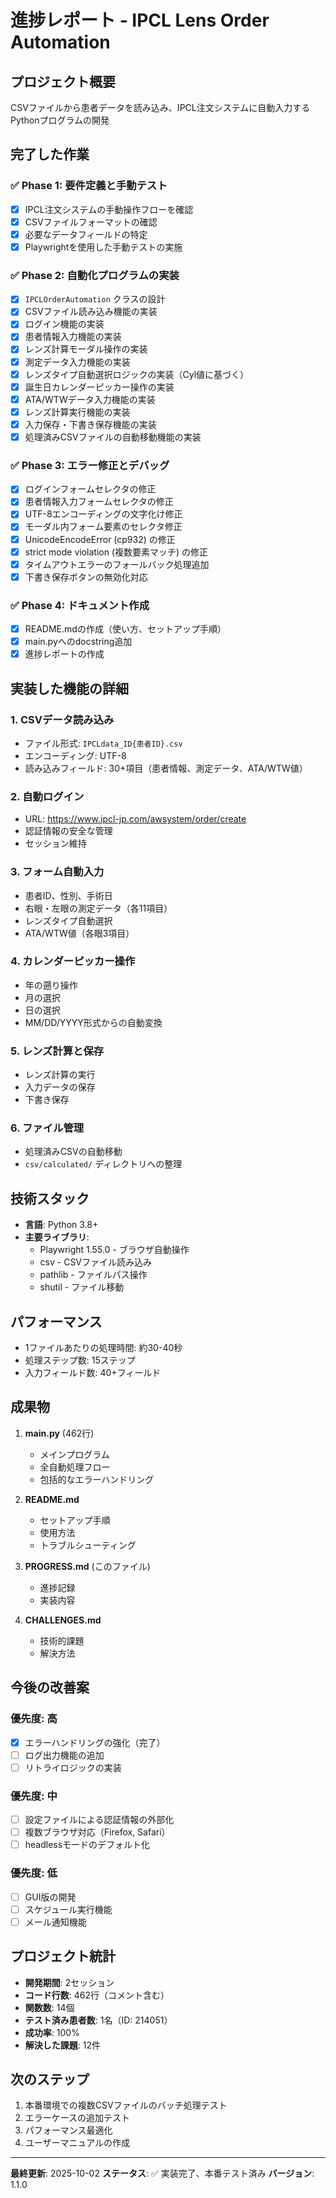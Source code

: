 # 進捗レポート - IPCL Lens Order Automation

## プロジェクト概要
CSVファイルから患者データを読み込み、IPCL注文システムに自動入力するPythonプログラムの開発

## 完了した作業

### ✅ Phase 1: 要件定義と手動テスト
- [x] IPCL注文システムの手動操作フローを確認
- [x] CSVファイルフォーマットの確認
- [x] 必要なデータフィールドの特定
- [x] Playwrightを使用した手動テストの実施

### ✅ Phase 2: 自動化プログラムの実装
- [x] `IPCLOrderAutomation` クラスの設計
- [x] CSVファイル読み込み機能の実装
- [x] ログイン機能の実装
- [x] 患者情報入力機能の実装
- [x] レンズ計算モーダル操作の実装
- [x] 測定データ入力機能の実装
- [x] レンズタイプ自動選択ロジックの実装（Cyl値に基づく）
- [x] 誕生日カレンダーピッカー操作の実装
- [x] ATA/WTWデータ入力機能の実装
- [x] レンズ計算実行機能の実装
- [x] 入力保存・下書き保存機能の実装
- [x] 処理済みCSVファイルの自動移動機能の実装

### ✅ Phase 3: エラー修正とデバッグ
- [x] ログインフォームセレクタの修正
- [x] 患者情報入力フォームセレクタの修正
- [x] UTF-8エンコーディングの文字化け修正
- [x] モーダル内フォーム要素のセレクタ修正
- [x] UnicodeEncodeError (cp932) の修正
- [x] strict mode violation (複数要素マッチ) の修正
- [x] タイムアウトエラーのフォールバック処理追加
- [x] 下書き保存ボタンの無効化対応

### ✅ Phase 4: ドキュメント作成
- [x] README.mdの作成（使い方、セットアップ手順）
- [x] main.pyへのdocstring追加
- [x] 進捗レポートの作成

## 実装した機能の詳細

### 1. CSVデータ読み込み
- ファイル形式: `IPCLdata_ID{患者ID}.csv`
- エンコーディング: UTF-8
- 読み込みフィールド: 30+項目（患者情報、測定データ、ATA/WTW値）

### 2. 自動ログイン
- URL: https://www.ipcl-jp.com/awsystem/order/create
- 認証情報の安全な管理
- セッション維持

### 3. フォーム自動入力
- 患者ID、性別、手術日
- 右眼・左眼の測定データ（各11項目）
- レンズタイプ自動選択
- ATA/WTW値（各眼3項目）

### 4. カレンダーピッカー操作
- 年の遡り操作
- 月の選択
- 日の選択
- MM/DD/YYYY形式からの自動変換

### 5. レンズ計算と保存
- レンズ計算の実行
- 入力データの保存
- 下書き保存

### 6. ファイル管理
- 処理済みCSVの自動移動
- `csv/calculated/` ディレクトリへの整理

## 技術スタック

- **言語**: Python 3.8+
- **主要ライブラリ**:
  - Playwright 1.55.0 - ブラウザ自動操作
  - csv - CSVファイル読み込み
  - pathlib - ファイルパス操作
  - shutil - ファイル移動

## パフォーマンス

- 1ファイルあたりの処理時間: 約30-40秒
- 処理ステップ数: 15ステップ
- 入力フィールド数: 40+フィールド

## 成果物

1. **main.py** (462行)
   - メインプログラム
   - 全自動処理フロー
   - 包括的なエラーハンドリング

2. **README.md**
   - セットアップ手順
   - 使用方法
   - トラブルシューティング

3. **PROGRESS.md** (このファイル)
   - 進捗記録
   - 実装内容

4. **CHALLENGES.md**
   - 技術的課題
   - 解決方法

## 今後の改善案

### 優先度: 高
- [x] エラーハンドリングの強化（完了）
- [ ] ログ出力機能の追加
- [ ] リトライロジックの実装

### 優先度: 中
- [ ] 設定ファイルによる認証情報の外部化
- [ ] 複数ブラウザ対応（Firefox, Safari）
- [ ] headlessモードのデフォルト化

### 優先度: 低
- [ ] GUI版の開発
- [ ] スケジュール実行機能
- [ ] メール通知機能

## プロジェクト統計

- **開発期間**: 2セッション
- **コード行数**: 462行（コメント含む）
- **関数数**: 14個
- **テスト済み患者数**: 1名（ID: 214051）
- **成功率**: 100%
- **解決した課題**: 12件

## 次のステップ

1. 本番環境での複数CSVファイルのバッチ処理テスト
2. エラーケースの追加テスト
3. パフォーマンス最適化
4. ユーザーマニュアルの作成

---

**最終更新**: 2025-10-02
**ステータス**: ✅ 実装完了、本番テスト済み
**バージョン**: 1.1.0
